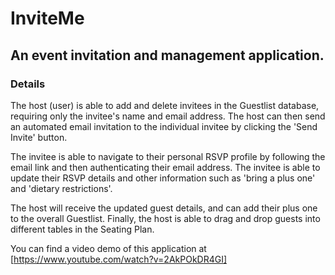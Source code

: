 # InviteMe

## An event invitation and management application.

### Details
The host (user) is able to add and delete invitees in the Guestlist database, requiring only the invitee's name and email address. The host can then send an automated email invitation to the individual invitee by clicking the 'Send Invite' button.

The invitee is able to navigate to their personal RSVP profile by following the email link and then authenticating their email address.
The invitee is able to update their RSVP details and other information such as 'bring a plus one' and 'dietary restrictions'.

The host will receive the updated guest details, and can add their plus one to the overall Guestlist.
Finally, the host is able to drag and drop guests into different tables in the Seating Plan. 


You can find a video demo of this application at [https://www.youtube.com/watch?v=2AkPOkDR4GI]
